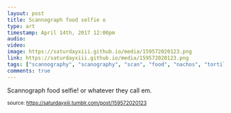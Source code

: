 ```yaml
---
layout: post
title: Scannograph food selfie o
type: art
timestamp: April 14th, 2017 12:00pm
audio: 
video: 
image: https://saturdayxiii.github.io/media/159572020123.png
link: https://saturdayxiii.github.io/media/159572020123.png
tags: ["scannography", "scanography", "scan", "food", "nachos", "tortilla", "chips", "salsa", "edible", "photography", "food", "art"]
comments: true
---
```


Scannograph food selfie! or whatever they call em.
 
  
<small>source: https://saturdayxiii.tumblr.com/post/159572020123</small>